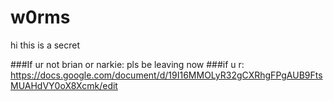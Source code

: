 # w0rms
hi this is a secret


###If ur not brian or narkie:
pls be leaving now
###if u r:
https://docs.google.com/document/d/19I16MMOLyR32gCXRhgFPgAUB9FtsMUAHdVY0oX8Xcmk/edit